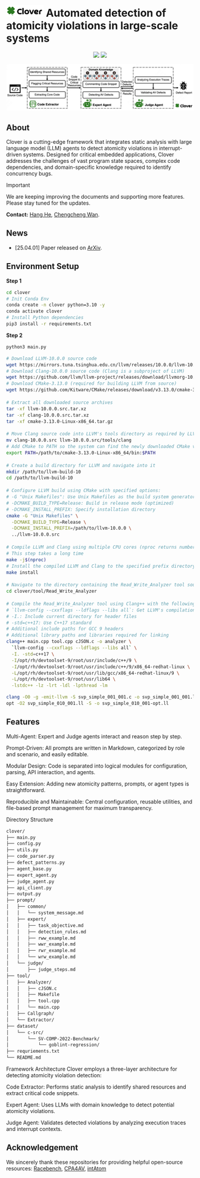 # <img src="assets/icon.svg" alt="Project logo" width="100"> Automated detection of atomicity violations in large-scale systems

<p align="center">
    <a href="https://arxiv.org/pdf/2504.00521"><img src="https://img.shields.io/badge/arXiv-2504.08001-a55fed.svg"></a>
    <a href="https://huggingface.co/datasets/ahang518/Racebench"><img src="https://img.shields.io/badge/🤗%20Hugging%20Face-Racebench-%23ff8811.svg"></a>
</p>

![Framework](assets/overview.png)

## About

Clover is a cutting-edge framework that integrates static analysis with large language model (LLM) agents to detect atomicity violations in interrupt-driven systems. Designed for critical embedded applications, Clover addresses the challenges of vast program state spaces, complex code dependencies, and domain-specific knowledge required to identify concurrency bugs.

> [!IMPORTANT]
> We are keeping improving the documents and supporting more features. Please stay tuned for the updates.

**Contact:** [Hang He](hang.he@stu.ecnu.edu.cn), [Chengcheng Wan](https://chengcheng-wan.github.io/).

## News
- [25.04.01] Paper released on [ArXiv](https://arxiv.org/pdf/2504.00521.pdf).

## Environment Setup

**Step 1**

```bash
cd clover
# Init Conda Env
conda create -n clover python=3.10 -y
conda activate clover
# Install Python dependencies
pip3 install -r requirements.txt
```

**Step 2**
```sh
python3 main.py
```

```sh
# Download LLVM-10.0.0 source code
wget https://mirrors.tuna.tsinghua.edu.cn/llvm/releases/10.0.0/llvm-10.0.0.src.tar.xz
# Download Clang-10.0.0 source code (Clang is a subproject of LLVM)
wget https://github.com/llvm/llvm-project/releases/download/llvmorg-10.0.0/clang-10.0.0.src.tar.xz
# Download CMake-3.13.0 (required for building LLVM from source)
wget https://github.com/Kitware/CMake/releases/download/v3.13.0/cmake-3.13.0-Linux-x86_64.tar.gz

# Extract all downloaded source archives
tar -xf llvm-10.0.0.src.tar.xz
tar -xf clang-10.0.0.src.tar.xz
tar -xf cmake-3.13.0-Linux-x86_64.tar.gz

# Move Clang source code into LLVM's tools directory as required by LLVM's build system
mv clang-10.0.0.src llvm-10.0.0.src/tools/clang
# Add CMake to PATH so the system can find the newly downloaded CMake version
export PATH=/path/to/cmake-3.13.0-Linux-x86_64/bin:$PATH

# Create a build directory for LLVM and navigate into it
mkdir /path/to/llvm-build-10
cd /path/to/llvm-build-10

# Configure LLVM build using CMake with specified options:
# -G "Unix Makefiles": Use Unix Makefiles as the build system generator
# -DCMAKE_BUILD_TYPE=Release: Build in release mode (optimized)
# -DCMAKE_INSTALL_PREFIX: Specify installation directory
cmake -G "Unix Makefiles" \
  -DCMAKE_BUILD_TYPE=Release \
  -DCMAKE_INSTALL_PREFIX=/path/to/llvm-10.0.0 \
  ../llvm-10.0.0.src

# Compile LLVM and Clang using multiple CPU cores (nproc returns number of processors)
# This step takes a long time
make -j$(nproc)
# Install the compiled LLVM and Clang to the specified prefix directory
make install

# Navigate to the directory containing the Read_Write_Analyzer tool source code
cd clover/tool/Read_Write_Analyzer

# Compile the Read_Write_Analyzer tool using Clang++ with the following options:
# `llvm-config --cxxflags --ldflags --libs all`: Get LLVM's compilation and linking flags
# -I.: Include current directory for header files
# -std=c++17: Use C++17 standard
# Additional include paths for GCC 9 headers
# Additional library paths and libraries required for linking
clang++ main.cpp tool.cpp cJSON.c -o analyzer \
  `llvm-config --cxxflags --ldflags --libs all` \
  -I. -std=c++17 \
  -I/opt/rh/devtoolset-9/root/usr/include/c++/9 \
  -I/opt/rh/devtoolset-9/root/usr/include/c++/9/x86_64-redhat-linux \
  -L/opt/rh/devtoolset-9/root/usr/lib/gcc/x86_64-redhat-linux/9 \
  -L/opt/rh/devtoolset-9/root/usr/lib64 \
  -lstdc++ -lz -lrt -ldl -lpthread -lm
```

```sh
clang -O0 -g -emit-llvm -S svp_simple_001_001.c -o svp_simple_001_001.ll
opt -O2 svp_simple_010_001.ll -S -o svp_simple_010_001-opt.ll
```

## Features
Multi-Agent: Expert and Judge agents interact and reason step by step.

Prompt-Driven: All prompts are written in Markdown, categorized by role and scenario, and easily editable.

Modular Design: Code is separated into logical modules for configuration, parsing, API interaction, and agents.

Easy Extension: Adding new atomicity patterns, prompts, or agent types is straightforward.

Reproducible and Maintainable: Central configuration, reusable utilities, and file-based prompt management for maximum transparency.

Directory Structure
```sh
clover/
├── main.py
├── config.py
├── utils.py
├── code_parser.py
├── defect_patterns.py
├── agent_base.py
├── expert_agent.py
├── judge_agent.py
├── api_client.py
├── output.py
├── prompt/
│   ├── common/
│   │   └── system_message.md
│   ├── expert/
│   │   ├── task_objective.md
│   │   ├── detection_rules.md
│   │   ├── rww_example.md
│   │   ├── wwr_example.md
│   │   ├── rwr_example.md
│   │   └── wrw_example.md
│   └── judge/
│       ├── judge_steps.md
├── tool/
│   ├── Analyzer/
│   │   ├── cJSON.c
│   │   ├── Makefile
│   │   ├── tool.cpp
│   │   └── main.cpp
│   ├── Callgraph/
│   └── Extractor/
├── dataset/
│   └── c-src/
│       └── SV-COMP-2022-Benchmark/
│           └── goblint-regression/
├── requriements.txt
└── README.md

```

Framework Architecture
Clover employs a three-layer architecture for detecting atomicity violation detection:

Code Extractor: Performs static analysis to identify shared resources and extract critical code snippets.

Expert Agent: Uses LLMs with domain knowledge to detect potential atomicity violations.

Judge Agent: Validates detected violations by analyzing execution traces and interrupt contexts.

## Acknowledgement
We sincerely thank these repositories for providing helpful open-source resources: [Racebench](https://github.com/chenruibuaa/racebench), [CPA4AV](https://github.com/BinYu-Xidian-University/CPA4AV), [intAtom](https://github.com/wangilson/Atom)
